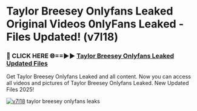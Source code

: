 # Taylor Breesey Onlyfans Leaked Original Videos 0nlyFans Leaked - Files Updated! (v7l18)

<h3>🔴 CLICK HERE 🌐==►► <a href="https://tinyurl.com/x26r9saj" rel="nofollow">Taylor Breesey Onlyfans Leaked Updated Files</a></h3>

Get Taylor Breesey Onlyfans Leaked and all content. Now you can access all videos and pictures of Taylor Breesey Onlyfans Leaked. New Updated Files 2025!

[![v7l18](https://i.imgur.com/LkgZPqh.gif)](https://tinyurl.com/x26r9saj)
taylor breesey onlyfans leaks